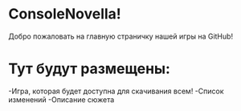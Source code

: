 # ConsoleNovella!
Добро пожаловать на главную страничку нашей игры на GitHub!
# Тут будут размещены:
-Игра, которая будет доступна для скачивания всем! 
-Список изменений 
-Описание сюжета
